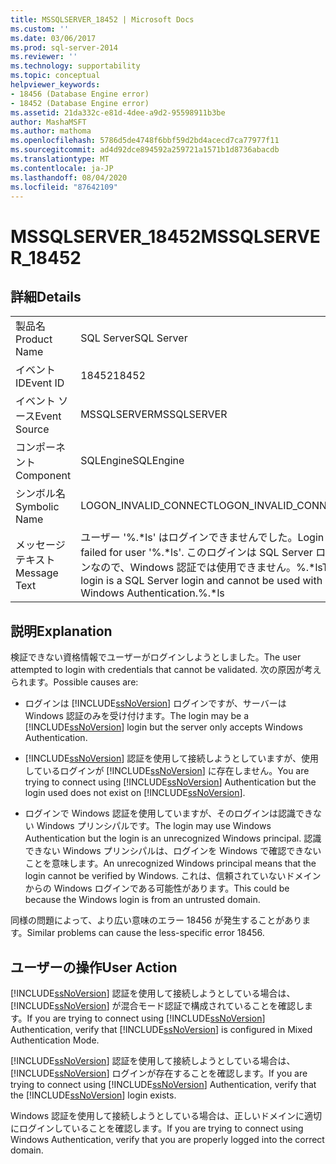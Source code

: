 ```yaml
---
title: MSSQLSERVER_18452 | Microsoft Docs
ms.custom: ''
ms.date: 03/06/2017
ms.prod: sql-server-2014
ms.reviewer: ''
ms.technology: supportability
ms.topic: conceptual
helpviewer_keywords:
- 18456 (Database Engine error)
- 18452 (Database Engine error)
ms.assetid: 21da332c-e81d-4dee-a9d2-95598911b3be
author: MashaMSFT
ms.author: mathoma
ms.openlocfilehash: 5786d5de4748f6bbf59d2bd4acecd7ca77977f11
ms.sourcegitcommit: ad4d92dce894592a259721a1571b1d8736abacdb
ms.translationtype: MT
ms.contentlocale: ja-JP
ms.lasthandoff: 08/04/2020
ms.locfileid: "87642109"
---
```

# <a name="mssqlserver_18452"></a><span data-ttu-id="188bc-102">MSSQLSERVER_18452</span><span class="sxs-lookup"><span data-stu-id="188bc-102">MSSQLSERVER_18452</span></span>
    
## <a name="details"></a><span data-ttu-id="188bc-103">詳細</span><span class="sxs-lookup"><span data-stu-id="188bc-103">Details</span></span>  
  
|||  
|-|-|  
|<span data-ttu-id="188bc-104">製品名</span><span class="sxs-lookup"><span data-stu-id="188bc-104">Product Name</span></span>|<span data-ttu-id="188bc-105">SQL Server</span><span class="sxs-lookup"><span data-stu-id="188bc-105">SQL Server</span></span>|  
|<span data-ttu-id="188bc-106">イベント ID</span><span class="sxs-lookup"><span data-stu-id="188bc-106">Event ID</span></span>|<span data-ttu-id="188bc-107">18452</span><span class="sxs-lookup"><span data-stu-id="188bc-107">18452</span></span>|  
|<span data-ttu-id="188bc-108">イベント ソース</span><span class="sxs-lookup"><span data-stu-id="188bc-108">Event Source</span></span>|<span data-ttu-id="188bc-109">MSSQLSERVER</span><span class="sxs-lookup"><span data-stu-id="188bc-109">MSSQLSERVER</span></span>|  
|<span data-ttu-id="188bc-110">コンポーネント</span><span class="sxs-lookup"><span data-stu-id="188bc-110">Component</span></span>|<span data-ttu-id="188bc-111">SQLEngine</span><span class="sxs-lookup"><span data-stu-id="188bc-111">SQLEngine</span></span>|  
|<span data-ttu-id="188bc-112">シンボル名</span><span class="sxs-lookup"><span data-stu-id="188bc-112">Symbolic Name</span></span>|<span data-ttu-id="188bc-113">LOGON_INVALID_CONNECT</span><span class="sxs-lookup"><span data-stu-id="188bc-113">LOGON_INVALID_CONNECT</span></span>|  
|<span data-ttu-id="188bc-114">メッセージ テキスト</span><span class="sxs-lookup"><span data-stu-id="188bc-114">Message Text</span></span>|<span data-ttu-id="188bc-115">ユーザー '%.\*ls' はログインできませんでした。</span><span class="sxs-lookup"><span data-stu-id="188bc-115">Login failed for user '%.\*ls'.</span></span> <span data-ttu-id="188bc-116">このログインは SQL Server ログインなので、Windows 認証では使用できません。%.\*ls</span><span class="sxs-lookup"><span data-stu-id="188bc-116">The login is a SQL Server login and cannot be used with Windows Authentication.%.\*ls</span></span>|  
  
## <a name="explanation"></a><span data-ttu-id="188bc-117">説明</span><span class="sxs-lookup"><span data-stu-id="188bc-117">Explanation</span></span>  
 <span data-ttu-id="188bc-118">検証できない資格情報でユーザーがログインしようとしました。</span><span class="sxs-lookup"><span data-stu-id="188bc-118">The user attempted to login with credentials that cannot be validated.</span></span> <span data-ttu-id="188bc-119">次の原因が考えられます。</span><span class="sxs-lookup"><span data-stu-id="188bc-119">Possible causes are:</span></span>  
  
-   <span data-ttu-id="188bc-120">ログインは [!INCLUDE[ssNoVersion](../../includes/ssnoversion-md.md)] ログインですが、サーバーは Windows 認証のみを受け付けます。</span><span class="sxs-lookup"><span data-stu-id="188bc-120">The login may be a [!INCLUDE[ssNoVersion](../../includes/ssnoversion-md.md)] login but the server only accepts Windows Authentication.</span></span>  
  
-   <span data-ttu-id="188bc-121">[!INCLUDE[ssNoVersion](../../includes/ssnoversion-md.md)] 認証を使用して接続しようとしていますが、使用しているログインが [!INCLUDE[ssNoVersion](../../includes/ssnoversion-md.md)] に存在しません。</span><span class="sxs-lookup"><span data-stu-id="188bc-121">You are trying to connect using [!INCLUDE[ssNoVersion](../../includes/ssnoversion-md.md)] Authentication but the login used does not exist on [!INCLUDE[ssNoVersion](../../includes/ssnoversion-md.md)].</span></span>  
  
-   <span data-ttu-id="188bc-122">ログインで Windows 認証を使用していますが、そのログインは認識できない Windows プリンシパルです。</span><span class="sxs-lookup"><span data-stu-id="188bc-122">The login may use Windows Authentication but the login is an unrecognized Windows principal.</span></span> <span data-ttu-id="188bc-123">認識できない Windows プリンシパルは、ログインを Windows で確認できないことを意味します。</span><span class="sxs-lookup"><span data-stu-id="188bc-123">An unrecognized Windows principal means that the login cannot be verified by Windows.</span></span> <span data-ttu-id="188bc-124">これは、信頼されていないドメインからの Windows ログインである可能性があります。</span><span class="sxs-lookup"><span data-stu-id="188bc-124">This could be because the Windows login is from an untrusted domain.</span></span>  
  
 <span data-ttu-id="188bc-125">同様の問題によって、より広い意味のエラー 18456 が発生することがあります。</span><span class="sxs-lookup"><span data-stu-id="188bc-125">Similar problems can cause the less-specific error 18456.</span></span>  
  
## <a name="user-action"></a><span data-ttu-id="188bc-126">ユーザーの操作</span><span class="sxs-lookup"><span data-stu-id="188bc-126">User Action</span></span>  
 <span data-ttu-id="188bc-127">[!INCLUDE[ssNoVersion](../../includes/ssnoversion-md.md)] 認証を使用して接続しようとしている場合は、[!INCLUDE[ssNoVersion](../../includes/ssnoversion-md.md)] が混合モード認証で構成されていることを確認します。</span><span class="sxs-lookup"><span data-stu-id="188bc-127">If you are trying to connect using [!INCLUDE[ssNoVersion](../../includes/ssnoversion-md.md)] Authentication, verify that [!INCLUDE[ssNoVersion](../../includes/ssnoversion-md.md)] is configured in Mixed Authentication Mode.</span></span>  
  
 <span data-ttu-id="188bc-128">[!INCLUDE[ssNoVersion](../../includes/ssnoversion-md.md)] 認証を使用して接続しようとしている場合は、[!INCLUDE[ssNoVersion](../../includes/ssnoversion-md.md)] ログインが存在することを確認します。</span><span class="sxs-lookup"><span data-stu-id="188bc-128">If you are trying to connect using [!INCLUDE[ssNoVersion](../../includes/ssnoversion-md.md)] Authentication, verify that the [!INCLUDE[ssNoVersion](../../includes/ssnoversion-md.md)] login exists.</span></span>  
  
 <span data-ttu-id="188bc-129">Windows 認証を使用して接続しようとしている場合は、正しいドメインに適切にログインしていることを確認します。</span><span class="sxs-lookup"><span data-stu-id="188bc-129">If you are trying to connect using Windows Authentication, verify that you are properly logged into the correct domain.</span></span>  
  
  
